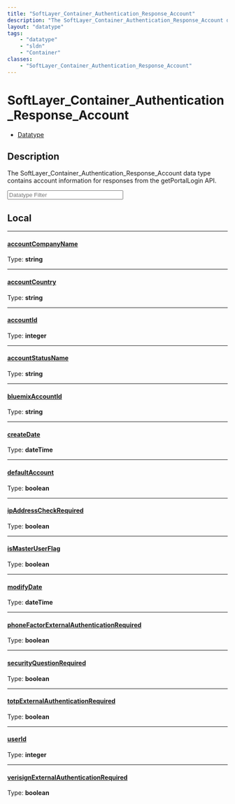 ```yaml
---
title: "SoftLayer_Container_Authentication_Response_Account"
description: "The SoftLayer_Container_Authentication_Response_Account data type contains account information for responses from the ge... "
layout: "datatype"
tags:
    - "datatype"
    - "sldn"
    - "Container"
classes:
    - "SoftLayer_Container_Authentication_Response_Account"
---
```


# SoftLayer_Container_Authentication_Response_Account
<div id='service-datatype'>
    <ul id='sldn-reference-tabs'>
        <li id='datatype'> <a href='/reference/datatypes/SoftLayer_Container_Authentication_Response_Account' >Datatype</a></li>
    </ul>
</div>

## Description 
The SoftLayer_Container_Authentication_Response_Account data type contains account information for responses from the getPortalLogin API. 





<!-- Filer BEGIN -->
<div class="view-filters">
        <div class="clearfix">
            <div class="search-input-box">
                <input placeholder="Datatype Filter" onkeyup="titleSearch(inputId='prop-input', divId='properties', elementClass='prop-row')" 
                    type="text" id="prop-input" value="" size="30" maxlength="128" class="form-text">
            </div>
        </div>
</div>
<!-- Filer END -->

<div id="properties" class="content">
<div id="localProperties" class="prop-content" >

## Local
<div class="prop-row">

-----
[accountCompanyName]: #accountcompanyname
#### [accountCompanyName]
  
<span class="type-label">Type: </span>**string**


</div>
<div class="prop-row">

-----
[accountCountry]: #accountcountry
#### [accountCountry]
  
<span class="type-label">Type: </span>**string**


</div>
<div class="prop-row">

-----
[accountId]: #accountid
#### [accountId]
  
<span class="type-label">Type: </span>**integer**


</div>
<div class="prop-row">

-----
[accountStatusName]: #accountstatusname
#### [accountStatusName]
  
<span class="type-label">Type: </span>**string**


</div>
<div class="prop-row">

-----
[bluemixAccountId]: #bluemixaccountid
#### [bluemixAccountId]
  
<span class="type-label">Type: </span>**string**


</div>
<div class="prop-row">

-----
[createDate]: #createdate
#### [createDate]
  
<span class="type-label">Type: </span>**dateTime**


</div>
<div class="prop-row">

-----
[defaultAccount]: #defaultaccount
#### [defaultAccount]
  
<span class="type-label">Type: </span>**boolean**


</div>
<div class="prop-row">

-----
[ipAddressCheckRequired]: #ipaddresscheckrequired
#### [ipAddressCheckRequired]
  
<span class="type-label">Type: </span>**boolean**


</div>
<div class="prop-row">

-----
[isMasterUserFlag]: #ismasteruserflag
#### [isMasterUserFlag]
  
<span class="type-label">Type: </span>**boolean**


</div>
<div class="prop-row">

-----
[modifyDate]: #modifydate
#### [modifyDate]
  
<span class="type-label">Type: </span>**dateTime**


</div>
<div class="prop-row">

-----
[phoneFactorExternalAuthenticationRequired]: #phonefactorexternalauthenticationrequired
#### [phoneFactorExternalAuthenticationRequired]
  
<span class="type-label">Type: </span>**boolean**


</div>
<div class="prop-row">

-----
[securityQuestionRequired]: #securityquestionrequired
#### [securityQuestionRequired]
  
<span class="type-label">Type: </span>**boolean**


</div>
<div class="prop-row">

-----
[totpExternalAuthenticationRequired]: #totpexternalauthenticationrequired
#### [totpExternalAuthenticationRequired]
  
<span class="type-label">Type: </span>**boolean**


</div>
<div class="prop-row">

-----
[userId]: #userid
#### [userId]
  
<span class="type-label">Type: </span>**integer**


</div>
<div class="prop-row">

-----
[verisignExternalAuthenticationRequired]: #verisignexternalauthenticationrequired
#### [verisignExternalAuthenticationRequired]
  
<span class="type-label">Type: </span>**boolean**


</div>
</div>
<!-- LOCAL PROPERTY END -->

</div>


